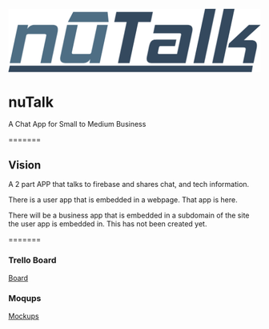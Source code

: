 ![logo](/images/nutalk-logo.png)


# nuTalk
A Chat App for Small to Medium Business

=======

## Vision
A 2 part APP that talks to firebase and shares chat, and tech information.

There is a user app that is embedded in a webpage. That app is here.

There will be a business app that is embedded in a subdomain of the site the user app is embedded in. This has not been created yet.

=======

### Trello Board
[Board](https://trello.com/b/LfpPUyjw/nutalk)

### Moqups
[Mockups](#)
